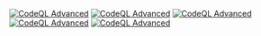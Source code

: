 [![CodeQL Advanced](https://github.com/nodoubtz/DeepSeek-V3/actions/workflows/codeql.yml/badge.svg)](https://github.com/nodoubtz/DeepSeek-V3/actions/workflows/codeql.yml)
[![CodeQL Advanced](https://github.com/nodoubtz/DeepSeek-V3/actions/workflows/codeql.yml/badge.svg)](https://github.com/nodoubtz/DeepSeek-V3/actions/workflows/codeql.yml)
[![CodeQL Advanced](https://github.com/nodoubtz/DeepSeek-V3/actions/workflows/codeql.yml/badge.svg)](https://github.com/nodoubtz/DeepSeek-V3/actions/workflows/codeql.yml)
[![CodeQL Advanced](https://github.com/nodoubtz/DeepSeek-V3/actions/workflows/codeql.yml/badge.svg)](https://github.com/nodoubtz/DeepSeek-V3/actions/workflows/codeql.yml)
[![CodeQL Advanced](https://github.com/nodoubtz/DeepSeek-V3/actions/workflows/codeql.yml/badge.svg)](https://github.com/nodoubtz/DeepSeek-V3/actions/workflows/codeql.yml)
